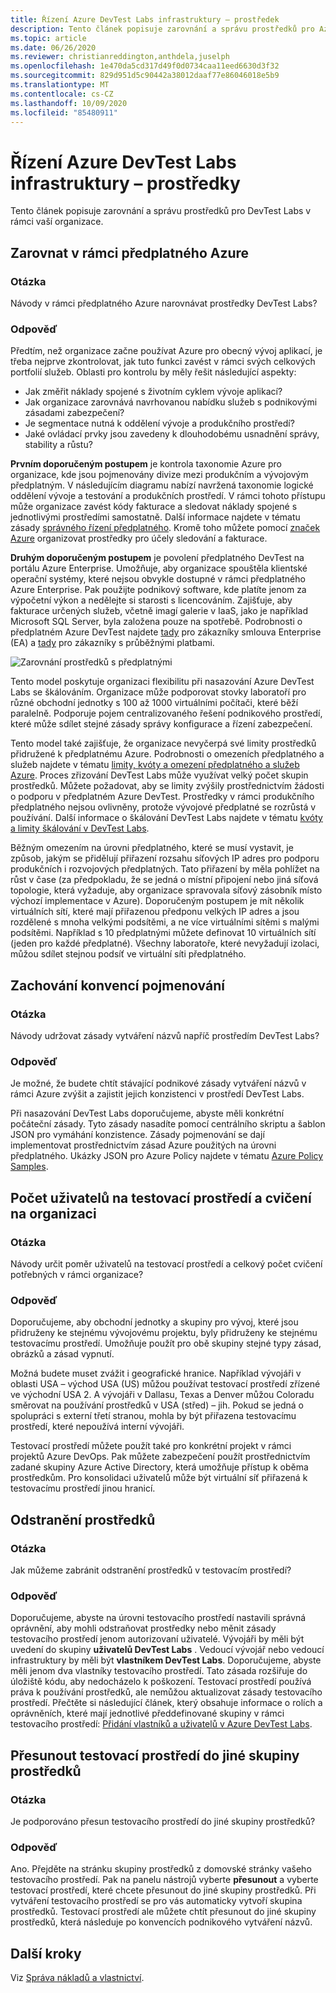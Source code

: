 ```yaml
---
title: Řízení Azure DevTest Labs infrastruktury – prostředek
description: Tento článek popisuje zarovnání a správu prostředků pro Azure DevTest Labs v rámci vaší organizace.
ms.topic: article
ms.date: 06/26/2020
ms.reviewer: christianreddington,anthdela,juselph
ms.openlocfilehash: 1e470da5cd317d49f0d0734caa11eed6630d3f32
ms.sourcegitcommit: 829d951d5c90442a38012daaf77e86046018e5b9
ms.translationtype: MT
ms.contentlocale: cs-CZ
ms.lasthandoff: 10/09/2020
ms.locfileid: "85480911"
---
```

# <a name="governance-of-azure-devtest-labs-infrastructure---resources"></a>Řízení Azure DevTest Labs infrastruktury – prostředky
Tento článek popisuje zarovnání a správu prostředků pro DevTest Labs v rámci vaší organizace. 

## <a name="align-within-an-azure-subscription"></a>Zarovnat v rámci předplatného Azure 

### <a name="question"></a>Otázka
Návody v rámci předplatného Azure narovnávat prostředky DevTest Labs?

### <a name="answer"></a>Odpověď
Předtím, než organizace začne používat Azure pro obecný vývoj aplikací, je třeba nejprve zkontrolovat, jak tuto funkci zavést v rámci svých celkových portfolií služeb. Oblasti pro kontrolu by měly řešit následující aspekty:

- Jak změřit náklady spojené s životním cyklem vývoje aplikací?
- Jak organizace zarovnává navrhovanou nabídku služeb s podnikovými zásadami zabezpečení? 
- Je segmentace nutná k oddělení vývoje a produkčního prostředí? 
- Jaké ovládací prvky jsou zavedeny k dlouhodobému usnadnění správy, stability a růstu?

**Prvním doporučeným postupem** je kontrola taxonomie Azure pro organizace, kde jsou pojmenovány divize mezi produkčním a vývojovým předplatným. V následujícím diagramu nabízí navržená taxonomie logické oddělení vývoje a testování a produkčních prostředí. V rámci tohoto přístupu může organizace zavést kódy fakturace a sledovat náklady spojené s jednotlivými prostředími samostatně. Další informace najdete v tématu zásady [správného řízení předplatného](/azure/architecture/cloud-adoption/appendix/azure-scaffold). Kromě toho můžete pomocí [značek Azure](../azure-resource-manager/management/tag-resources.md) organizovat prostředky pro účely sledování a fakturace.

**Druhým doporučeným postupem** je povolení předplatného DevTest na portálu Azure Enterprise. Umožňuje, aby organizace spouštěla klientské operační systémy, které nejsou obvykle dostupné v rámci předplatného Azure Enterprise. Pak použijte podnikový software, kde platíte jenom za výpočetní výkon a nedělejte si starosti s licencováním. Zajišťuje, aby fakturace určených služeb, včetně imagí galerie v IaaS, jako je například Microsoft SQL Server, byla založena pouze na spotřebě. Podrobnosti o předplatném Azure DevTest najdete [tady](https://azure.microsoft.com/offers/ms-azr-0148p/) pro zákazníky smlouva Enterprise (EA) a [tady](https://azure.microsoft.com/offers/ms-azr-0023p/) pro zákazníky s průběžnými platbami.

![Zarovnání prostředků s předplatnými](./media/devtest-lab-guidance-governance/resource-alignment-with-subscriptions.png)

Tento model poskytuje organizaci flexibilitu při nasazování Azure DevTest Labs se škálováním. Organizace může podporovat stovky laboratoří pro různé obchodní jednotky s 100 až 1000 virtuálními počítači, které běží paralelně. Podporuje pojem centralizovaného řešení podnikového prostředí, které může sdílet stejné zásady správy konfigurace a řízení zabezpečení.

Tento model také zajišťuje, že organizace nevyčerpá své limity prostředků přidružené k předplatnému Azure. Podrobnosti o omezeních předplatného a služeb najdete v tématu [limity, kvóty a omezení předplatného a služeb Azure](../azure-resource-manager/management/azure-subscription-service-limits.md). Proces zřizování DevTest Labs může využívat velký počet skupin prostředků. Můžete požadovat, aby se limity zvýšily prostřednictvím žádosti o podporu v předplatném Azure DevTest. Prostředky v rámci produkčního předplatného nejsou ovlivněny, protože vývojové předplatné se rozrůstá v používání. Další informace o škálování DevTest Labs najdete v tématu [kvóty a limity škálování v DevTest Labs](devtest-lab-scale-lab.md).

Běžným omezením na úrovni předplatného, které se musí vystavit, je způsob, jakým se přidělují přiřazení rozsahu síťových IP adres pro podporu produkčních i rozvojových předplatných. Tato přiřazení by měla pohlížet na růst v čase (za předpokladu, že se jedná o místní připojení nebo jiná síťová topologie, která vyžaduje, aby organizace spravovala síťový zásobník místo výchozí implementace v Azure). Doporučeným postupem je mít několik virtuálních sítí, které mají přiřazenou předponu velkých IP adres a jsou rozdělené s mnoha velkými podsítěmi, a ne více virtuálními sítěmi s malými podsítěmi. Například s 10 předplatnými můžete definovat 10 virtuálních sítí (jeden pro každé předplatné). Všechny laboratoře, které nevyžadují izolaci, můžou sdílet stejnou podsíť ve virtuální síti předplatného.

## <a name="maintain-naming-conventions"></a>Zachování konvencí pojmenování

### <a name="question"></a>Otázka
Návody udržovat zásady vytváření názvů napříč prostředím DevTest Labs?

### <a name="answer"></a>Odpověď
Je možné, že budete chtít stávající podnikové zásady vytváření názvů v rámci Azure zvýšit a zajistit jejich konzistenci v prostředí DevTest Labs.

Při nasazování DevTest Labs doporučujeme, abyste měli konkrétní počáteční zásady. Tyto zásady nasadíte pomocí centrálního skriptu a šablon JSON pro vymáhání konzistence. Zásady pojmenování se dají implementovat prostřednictvím zásad Azure použitých na úrovni předplatného. Ukázky JSON pro Azure Policy najdete v tématu [Azure Policy Samples](../governance/policy/samples/index.md).

## <a name="number-of-users-per-lab-and-labs-per-organization"></a>Počet uživatelů na testovací prostředí a cvičení na organizaci

### <a name="question"></a>Otázka 
Návody určit poměr uživatelů na testovací prostředí a celkový počet cvičení potřebných v rámci organizace?

### <a name="answer"></a>Odpověď
Doporučujeme, aby obchodní jednotky a skupiny pro vývoj, které jsou přidruženy ke stejnému vývojovému projektu, byly přidruženy ke stejnému testovacímu prostředí. Umožňuje použít pro obě skupiny stejné typy zásad, obrázků a zásad vypnutí. 

Možná budete muset zvážit i geografické hranice. Například vývojáři v oblasti USA – východ USA (US) můžou používat testovací prostředí zřízené ve východní USA 2. A vývojáři v Dallasu, Texas a Denver můžou Coloradu směrovat na používání prostředků v USA (střed) – jih. Pokud se jedná o spolupráci s externí třetí stranou, mohla by být přiřazena testovacímu prostředí, které nepoužívá interní vývojáři. 

Testovací prostředí můžete použít také pro konkrétní projekt v rámci projektů Azure DevOps. Pak můžete zabezpečení použít prostřednictvím zadané skupiny Azure Active Directory, která umožňuje přístup k oběma prostředkům. Pro konsolidaci uživatelů může být virtuální síť přiřazená k testovacímu prostředí jinou hranicí.

## <a name="deletion-of-resources"></a>Odstranění prostředků

### <a name="question"></a>Otázka
Jak můžeme zabránit odstranění prostředků v testovacím prostředí?

### <a name="answer"></a>Odpověď
Doporučujeme, abyste na úrovni testovacího prostředí nastavili správná oprávnění, aby mohli odstraňovat prostředky nebo měnit zásady testovacího prostředí jenom autorizovaní uživatelé. Vývojáři by měli být uvedení do skupiny **uživatelů DevTest Labs** . Vedoucí vývojář nebo vedoucí infrastruktury by měli být **vlastníkem DevTest Labs**. Doporučujeme, abyste měli jenom dva vlastníky testovacího prostředí. Tato zásada rozšiřuje do úložiště kódu, aby nedocházelo k poškození. Testovací prostředí používá práva k používání prostředků, ale nemůžou aktualizovat zásady testovacího prostředí. Přečtěte si následující článek, který obsahuje informace o rolích a oprávněních, které mají jednotlivé předdefinované skupiny v rámci testovacího prostředí: [Přidání vlastníků a uživatelů v Azure DevTest Labs](devtest-lab-add-devtest-user.md).

## <a name="move-lab-to-another-resource-group"></a>Přesunout testovací prostředí do jiné skupiny prostředků 

### <a name="question"></a>Otázka
Je podporováno přesun testovacího prostředí do jiné skupiny prostředků?

### <a name="answer"></a>Odpověď
Ano. Přejděte na stránku skupiny prostředků z domovské stránky vašeho testovacího prostředí. Pak na panelu nástrojů vyberte **přesunout** a vyberte testovací prostředí, které chcete přesunout do jiné skupiny prostředků. Při vytváření testovacího prostředí se pro vás automaticky vytvoří skupina prostředků. Testovací prostředí ale můžete chtít přesunout do jiné skupiny prostředků, která následuje po konvencích podnikového vytváření názvů. 

## <a name="next-steps"></a>Další kroky
Viz [Správa nákladů a vlastnictví](devtest-lab-guidance-governance-cost-ownership.md).
